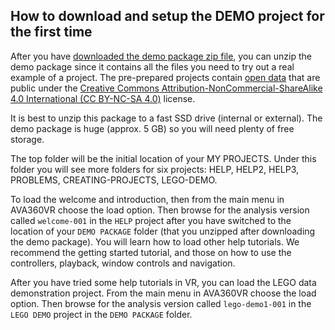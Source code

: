 ## How to download and setup the DEMO project for the first time

After you have [downloaded the demo package zip file](install.md), you can unzip the demo package since it contains all the files you need to try out a real example of a project.
The pre-prepared projects contain [open data](https://wiki.creativecommons.org/wiki/data) that are public under the [Creative Commons Attribution-NonCommercial-ShareAlike 4.0 International (CC BY-NC-SA 4.0)](http://creativecommons.org/licenses/by-nc-sa/4.0/) license.

It is best to unzip this package to a fast SSD drive (internal or external). The demo package is huge (approx. 5 GB) so you will need plenty of free storage.

The top folder will be the initial location of your MY PROJECTS. Under this folder you will see more folders for six projects: HELP, HELP2, HELP3, PROBLEMS, CREATING-PROJECTS, LEGO-DEMO.

To load the welcome and introduction, then from the main menu in AVA360VR choose the load option.
Then browse for the analysis version called `welcome-001` in the `HELP` project after you have switched to the location of your `DEMO PACKAGE` folder (that you unzipped after downloading the demo package).
You will learn how to load other help tutorials. We recommend the getting started tutorial, and those on how to use the controllers, playback, window controls and navigation.

After you have tried some help tutorials in VR, you can load the LEGO data demonstration project.
From the main menu in AVA360VR choose the load option.
Then browse for the analysis version called `lego-demo1-001` in the `LEGO DEMO` project in the `DEMO PACKAGE` folder.
